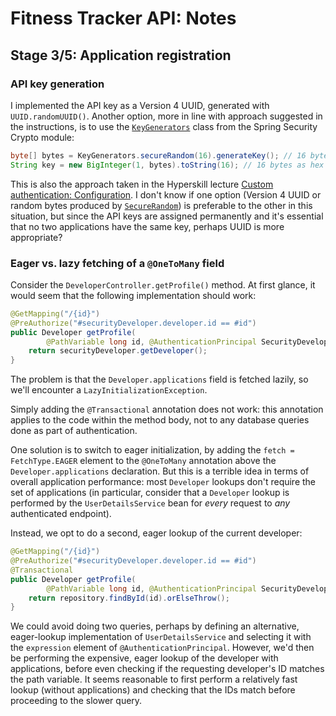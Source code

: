 # Fitness Tracker API: Notes

## Stage 3/5: Application registration

### API key generation

I implemented the API key as a Version 4 UUID, generated with `UUID.randomUUID()`. Another option, more in line with approach suggested in the instructions, is to use the [`KeyGenerators`](https://docs.spring.io/spring-security/site/docs/current/api/org/springframework/security/crypto/keygen/KeyGenerators.html) class from the Spring Security Crypto module:
```java
byte[] bytes = KeyGenerators.secureRandom(16).generateKey(); // 16 bytes = 128-bit key
String key = new BigInteger(1, bytes).toString(16); // 16 bytes as hex string
```

This is also the approach taken in the Hyperskill lecture [Custom authentication: Configuration](https://hyperskill.org/learn/step/38745#token-generation). I don't know if one option (Version 4 UUID or random bytes produced by [`SecureRandom`](https://docs.oracle.com/en/java/javase/21/docs/api/java.base/java/security/SecureRandom.html)) is preferable to the other in this situation, but since the API keys are assigned permanently and it's essential that no two applications have the same key, perhaps UUID is more appropriate?

### Eager vs. lazy fetching of a `@OneToMany` field

Consider the `DeveloperController.getProfile()` method. At first glance, it would seem that the following implementation should work:
```java
@GetMapping("/{id}")
@PreAuthorize("#securityDeveloper.developer.id == #id")
public Developer getProfile(
        @PathVariable long id, @AuthenticationPrincipal SecurityDeveloper securityDeveloper) {
    return securityDeveloper.getDeveloper();
}
```

The problem is that the `Developer.applications` field is fetched lazily, so we'll encounter a `LazyInitializationException`.

Simply adding the `@Transactional` annotation does not work: this annotation applies to the code within the method body, not to any database queries done as part of authentication.

One solution is to switch to eager initialization, by adding the `fetch = FetchType.EAGER` element to the `@OneToMany` annotation above the `Developer.applications` declaration. But this is a terrible idea in terms of overall application performance: most `Developer` lookups don't require the set of applications (in particular, consider that a `Developer` lookup is performed by the `UserDetailsService` bean for *every* request to *any* authenticated endpoint).

Instead, we opt to do a second, eager lookup of the current developer:
```java
@GetMapping("/{id}")
@PreAuthorize("#securityDeveloper.developer.id == #id")
@Transactional
public Developer getProfile(
        @PathVariable long id, @AuthenticationPrincipal SecurityDeveloper securityDeveloper) {
    return repository.findById(id).orElseThrow();
}
```

We could avoid doing two queries, perhaps by defining an alternative, eager-lookup implementation of `UserDetailsService` and selecting it with the `expression` element of `@AuthenticationPrincipal`. However, we'd then be performing the expensive, eager lookup of the developer with applications, before even checking if the requesting developer's ID matches the path variable. It seems reasonable to first perform a relatively fast lookup (without applications) and checking that the IDs match before proceeding to the slower query.

